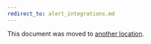 ```yaml
---
redirect_to: alert_integrations.md
---
```


This document was moved to [another location](alert_integrations.md).

<!-- This redirect file can be deleted after February 1, 2021. -->
<!-- Before deletion, see: https://docs.gitlab.com/ee/development/documentation/#move-or-rename-a-page -->
